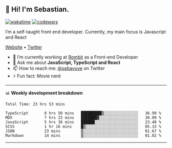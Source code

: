 ## 👋 Hi! I'm Sebastian.

[![wakatime](https://wakatime.com/badge/user/df0036c6-328a-4a39-be9b-e49417ed22a1.svg)](https://wakatime.com/@df0036c6-328a-4a39-be9b-e49417ed22a1)
[![codewars](https://www.codewars.com/users/sebavuye/badges/small)](https://www.codewars.com/users/sebavuye)

I’m a self-taught front end developer. Currently, my main focus is Javascript and React

[Website](https://sebastianvuye.be) • [Twitter](https://twitter.com/sebavuye)

- 🔭 I’m currently working at [Rombit](https://rombit.com/) as a Front-end Developer
- 💬 Ask me about **JavaScript, TypeScript and React**
- 📫 How to reach me: [@sebavuye](https://twitter.com/sebavuye) on Twitter
- ⚡ Fun fact: Movie nerd

-------

📊 **Weekly development breakdown**

<!--START_SECTION:waka-->

```text
Total Time: 23 hrs 53 mins

TypeScript       8 hrs 50 mins   █████████▒░░░░░░░░░░░░░░░   36.99 %
MDX              7 hrs 22 mins   ███████▓░░░░░░░░░░░░░░░░░   30.89 %
JavaScript       5 hrs 36 mins   ██████░░░░░░░░░░░░░░░░░░░   23.48 %
SCSS             1 hr 16 mins    █▒░░░░░░░░░░░░░░░░░░░░░░░   05.33 %
JSON             23 mins         ▒░░░░░░░░░░░░░░░░░░░░░░░░   01.67 %
Markdown         14 mins         ▒░░░░░░░░░░░░░░░░░░░░░░░░   01.02 %
```

<!--END_SECTION:waka-->
-------
